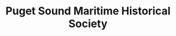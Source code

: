 ---
layout: repo
title: "Puget Sound Maritime Historical Society"
id: 25660
permalink: repos/25660/
---